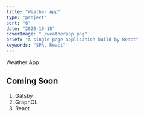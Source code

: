 ```yaml
---
title: "Weather App"
type: "project"
sort: "6"
date: "2020-10-18"
coverImage: "./weatherapp.png"
brief: "A single-page application build by React"
keywords: "SPA, React"
---
```


Weather App

## Coming Soon

1. Gatsby
2. GraphQL
3. React